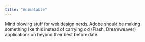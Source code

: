 ```yaml
---
title: "Animatable"
---
```

<p>Mind blowing stuff for web design nerds. Adobe should be making something like this instead of carrying old (Flash, Dreamweaver) applications on beyond their best before date.</p>
